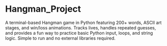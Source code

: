 # Hangman_Project
A terminal-based Hangman game in Python featuring 200+ words, ASCII art stages, and win/loss animations. Tracks lives, handles repeated guesses, and provides a fun way to practice basic Python input, loops, and string logic. Simple to run and no external libraries required.
